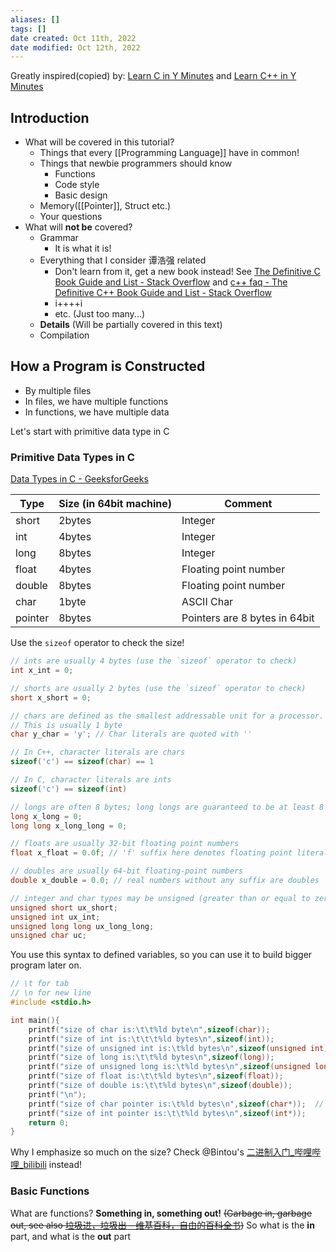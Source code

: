 ```yaml
---
aliases: []
tags: []
date created: Oct 11th, 2022
date modified: Oct 12th, 2022
---
```

Greatly inspired(copied) by: [Learn C in Y Minutes](https://learnxinyminutes.com/docs/c/) and [Learn C++ in Y Minutes](https://learnxinyminutes.com/docs/c++/)

## Introduction
- What will be covered in this tutorial?
	- Things that every [[Programming Language]] have in common!
	- Things that newbie programmers should know
		- Functions
		- Code style
		- Basic design
	- Memory([[Pointer]], Struct etc.)
	- Your questions
- What will **not be** covered?
	- Grammar
		- It is what it is!
	- Everything that I consider 谭浩强 related
		- Don't learn from it, get a new book instead! See [The Definitive C Book Guide and List - Stack Overflow](https://stackoverflow.com/questions/562303/the-definitive-c-book-guide-and-list) and [c++ faq - The Definitive C++ Book Guide and List - Stack Overflow](https://stackoverflow.com/questions/388242/the-definitive-c-book-guide-and-list)
		- i++++i
		- etc. (Just too many...)
	- **Details** (Will be partially covered in this text)
	- Compilation

## How a Program is Constructed
- By multiple files
- In files, we have multiple functions
- In functions, we have multiple data

Let's start with primitive data type in C

### Primitive Data Types in C
[Data Types in C - GeeksforGeeks](https://www.geeksforgeeks.org/data-types-in-c/)

| Type    | Size (in 64bit machine) | Comment                       |
| ------- | ----------------------- | ----------------------------- |
| short   | 2bytes                  | Integer                       |
| int     | 4bytes                  | Integer                       |
| long    | 8bytes                  | Integer                       |
| float   | 4bytes                  | Floating point number         |
| double  | 8bytes                  | Floating point number         |
| char    | 1byte                   | ASCII Char                    |
| pointer | 8bytes                  | Pointers are 8 bytes in 64bit |

Use the `sizeof` operator to check the size!

```c
// ints are usually 4 bytes (use the `sizeof` operator to check)
int x_int = 0;

// shorts are usually 2 bytes (use the `sizeof` operator to check)
short x_short = 0;

// chars are defined as the smallest addressable unit for a processor. 
// This is usually 1 byte
char y_char = 'y'; // Char literals are quoted with ''

// In C++, character literals are chars
sizeof('c') == sizeof(char) == 1

// In C, character literals are ints
sizeof('c') == sizeof(int)

// longs are often 8 bytes; long longs are guaranteed to be at least 8 bytes
long x_long = 0;
long long x_long_long = 0;

// floats are usually 32-bit floating point numbers
float x_float = 0.0f; // 'f' suffix here denotes floating point literal

// doubles are usually 64-bit floating-point numbers
double x_double = 0.0; // real numbers without any suffix are doubles

// integer and char types may be unsigned (greater than or equal to zero)
unsigned short ux_short;
unsigned int ux_int;
unsigned long long ux_long_long;
unsigned char uc;
```

You use this syntax to defined variables, so you can use it to build bigger program later on.

```c
// \t for tab
// \n for new line
#include <stdio.h>

int main(){
    printf("size of char is:\t\t%ld byte\n",sizeof(char));
    printf("size of int is:\t\t\t%ld bytes\n",sizeof(int));
    printf("size of unsigned int is:\t%ld bytes\n",sizeof(unsigned int));
    printf("size of long is:\t\t%ld bytes\n",sizeof(long));
    printf("size of unsigned long is:\t%ld bytes\n",sizeof(unsigned long));
    printf("size of float is:\t\t%ld bytes\n",sizeof(float));
    printf("size of double is:\t\t%ld bytes\n",sizeof(double));
    printf("\n");
    printf("size of char pointer is:\t%ld bytes\n",sizeof(char*));  // pointer is same as unsigned long !
    printf("size of int pointer is:\t\t%ld bytes\n",sizeof(int*));
    return 0;
}
```

Why I emphasize so much on the size? Check @Bintou's [二进制入门_哔哩哔哩_bilibili](https://www.bilibili.com/video/BV1Th41167mM) instead!

### Basic Functions
What are functions?
**Something in, something out!** ~~(Garbage in, garbage out, see also [垃圾进，垃圾出 - 维基百科，自由的百科全书](https://zh.m.wikipedia.org/wiki/%E5%9E%83%E5%9C%BE%E8%BF%9B%EF%BC%8C%E5%9E%83%E5%9C%BE%E5%87%BA))~~
So what is the **in** part, and what is the **out** part




